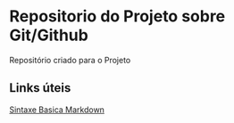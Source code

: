 # Repositorio do Projeto sobre Git/Github
Repositório criado para o Projeto 

## Links úteis
[Sintaxe Basica Markdown](https://www.markdownguide.org/basic-syntax/)
